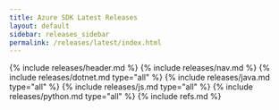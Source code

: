 ```yaml
---
title: Azure SDK Latest Releases
layout: default
sidebar: releases_sidebar
permalink: /releases/latest/index.html
---
```

{% include releases/header.md %}
{% include releases/nav.md %}
{% include releases/dotnet.md type="all" %}
{% include releases/java.md type="all" %}
{% include releases/js.md type="all" %}
{% include releases/python.md type="all" %}
{% include refs.md %}